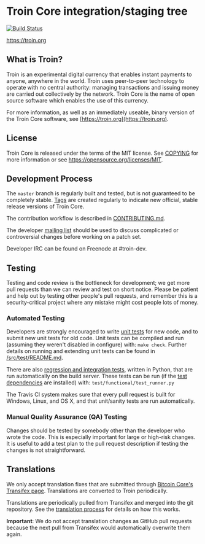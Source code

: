 Troin Core integration/staging tree
=====================================

[![Build Status](https://travis-ci.org/troin-project/troin.svg?branch=master)](https://travis-ci.org/troin-project/troin)

https://troin.org

What is Troin?
----------------

Troin is an experimental digital currency that enables instant payments to
anyone, anywhere in the world. Troin uses peer-to-peer technology to operate
with no central authority: managing transactions and issuing money are carried
out collectively by the network. Troin Core is the name of open source
software which enables the use of this currency.

For more information, as well as an immediately useable, binary version of
the Troin Core software, see [https://troin.org](https://troin.org).

License
-------

Troin Core is released under the terms of the MIT license. See [COPYING](COPYING) for more
information or see https://opensource.org/licenses/MIT.

Development Process
-------------------

The `master` branch is regularly built and tested, but is not guaranteed to be
completely stable. [Tags](https://github.com/troin-project/troin/tags) are created
regularly to indicate new official, stable release versions of Troin Core.

The contribution workflow is described in [CONTRIBUTING.md](CONTRIBUTING.md).

The developer [mailing list](https://groups.google.com/forum/#!forum/troin-dev)
should be used to discuss complicated or controversial changes before working
on a patch set.

Developer IRC can be found on Freenode at #troin-dev.

Testing
-------

Testing and code review is the bottleneck for development; we get more pull
requests than we can review and test on short notice. Please be patient and help out by testing
other people's pull requests, and remember this is a security-critical project where any mistake might cost people
lots of money.

### Automated Testing

Developers are strongly encouraged to write [unit tests](src/test/README.md) for new code, and to
submit new unit tests for old code. Unit tests can be compiled and run
(assuming they weren't disabled in configure) with: `make check`. Further details on running
and extending unit tests can be found in [/src/test/README.md](/src/test/README.md).

There are also [regression and integration tests](/test), written
in Python, that are run automatically on the build server.
These tests can be run (if the [test dependencies](/test) are installed) with: `test/functional/test_runner.py`

The Travis CI system makes sure that every pull request is built for Windows, Linux, and OS X, and that unit/sanity tests are run automatically.

### Manual Quality Assurance (QA) Testing

Changes should be tested by somebody other than the developer who wrote the
code. This is especially important for large or high-risk changes. It is useful
to add a test plan to the pull request description if testing the changes is
not straightforward.

Translations
------------

We only accept translation fixes that are submitted through [Bitcoin Core's Transifex page](https://www.transifex.com/projects/p/bitcoin/).
Translations are converted to Troin periodically.

Translations are periodically pulled from Transifex and merged into the git repository. See the
[translation process](doc/translation_process.md) for details on how this works.

**Important**: We do not accept translation changes as GitHub pull requests because the next
pull from Transifex would automatically overwrite them again.
